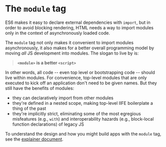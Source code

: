 # The `module` tag

ES6 makes it easy to declare external dependencies with `import`, but
in order to avoid blocking rendering, HTML needs a way to import
modules only in the context of asynchronously loaded code.

The `module` tag not only makes it convenient to import modules
asynchronously, it also makes for a better overall programming model
by moving *all* JS development into modules. The slogan to live by is:

> **`<module>` is a better `<script>`**

In other words, all code -- even top level or bootstrapping code --
should live within modules. For convenience, top-level modules that
are only executed to kick off an application don't need to be given
names. But they still have the benefits of modules:

* they can declaratively import from other modules
* they're defined in a nested scope, making top-level IIFE
  boilerplate a thing of the past
* they're implicitly strict, eliminating some of the most egregious
  misfeatures (e.g., `with`) and interoperability hazards (e.g.,
  block-local function declarations) of legacy JS

To understand the design and how you might build apps with the
`module` tag, see the [explainer document](explainer.md).
